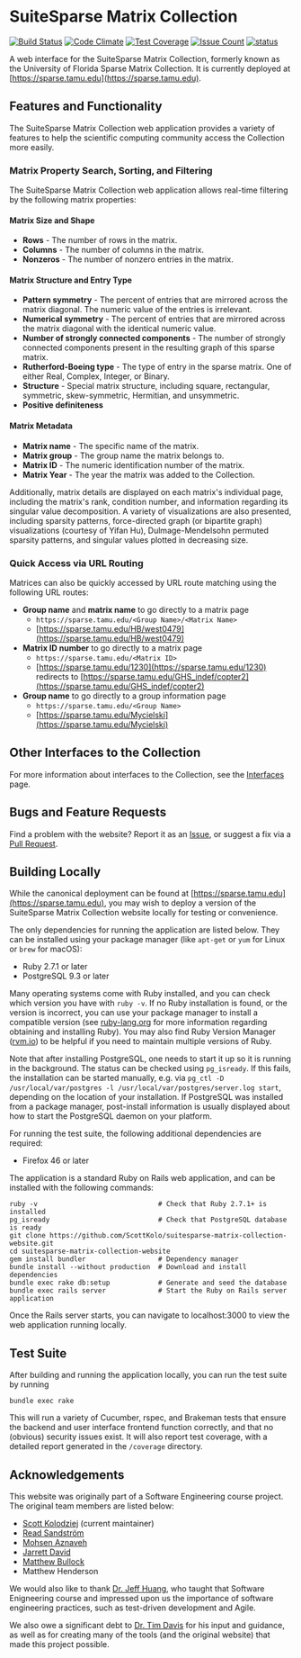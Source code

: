 # SuiteSparse Matrix Collection

[![Build Status](https://semaphoreci.com/api/v1/scottkolo/suitesparse-matrix-collection-website/branches/master/badge.svg)](https://semaphoreci.com/scottkolo/suitesparse-matrix-collection-website) [![Code Climate](https://codeclimate.com/github/ScottKolo/suitesparse-matrix-collection-website/badges/gpa.svg)](https://codeclimate.com/github/ScottKolo/suitesparse-matrix-collection-website) [![Test Coverage](https://codeclimate.com/github/ScottKolo/suitesparse-matrix-collection-website/badges/coverage.svg)](https://codeclimate.com/github/ScottKolo/suitesparse-matrix-collection-website/coverage) [![Issue Count](https://codeclimate.com/github/ScottKolo/suitesparse-matrix-collection-website/badges/issue_count.svg)](https://codeclimate.com/github/ScottKolo/suitesparse-matrix-collection-website) [![status](http://joss.theoj.org/papers/965b1c7bba801c85e9341a3db9013ef8/status.svg)](http://joss.theoj.org/papers/965b1c7bba801c85e9341a3db9013ef8)

A web interface for the SuiteSparse Matrix Collection, formerly known as the University of Florida Sparse Matrix Collection. It is currently deployed at [https://sparse.tamu.edu](https://sparse.tamu.edu).

## Features and Functionality

The SuiteSparse Matrix Collection web application provides a variety of features to help the scientific computing community access the Collection more easily.

### Matrix Property Search, Sorting, and Filtering

The SuiteSparse Matrix Collection web application allows real-time filtering by the following matrix properties:

#### Matrix Size and Shape
  - **Rows** - The number of rows in the matrix.
  - **Columns** - The number of columns in the matrix.
  - **Nonzeros** - The number of nonzero entries in the matrix.

#### Matrix Structure and Entry Type
  - **Pattern symmetry** - The percent of entries that are mirrored across the matrix diagonal. The numeric value of the entries is irrelevant.
  - **Numerical symmetry** - The percent of entries that are mirrored across the matrix diagonal with the identical numeric value.
  - **Number of strongly connected components** - The number of strongly connected components present in the resulting graph of this sparse matrix.
  - **Rutherford-Boeing type** - The type of entry in the sparse matrix. One of either Real, Complex, Integer, or Binary.
  - **Structure** - Special matrix structure, including square, rectangular, symmetric, skew-symmetric, Hermitian, and unsymmetric.
  - **Positive definiteness**

#### Matrix Metadata
  - **Matrix name** - The specific name of the matrix.
  - **Matrix group** - The group name the matrix belongs to.
  - **Matrix ID** - The numeric identification number of the matrix.
  - **Matrix Year** - The year the matrix was added to the Collection.

Additionally, matrix details are displayed on each matrix's individual page, including the matrix's rank, condition number, and information regarding its singular value decomposition. A variety of visualizations are also presented, including sparsity patterns, force-directed graph (or bipartite graph) visualizations (courtesy of Yifan Hu), Dulmage-Mendelsohn permuted sparsity patterns, and singular values plotted in decreasing size.

### Quick Access via URL Routing

Matrices can also be quickly accessed by URL route matching using the following URL routes:

 * **Group name** and **matrix name** to go directly to a matrix page
    * `https://sparse.tamu.edu/<Group Name>/<Matrix Name>`
    * [https://sparse.tamu.edu/HB/west0479](https://sparse.tamu.edu/HB/west0479)
 * **Matrix ID number** to go directly to a matrix page
    * `https://sparse.tamu.edu/<Matrix ID>`
    * [https://sparse.tamu.edu/1230](https://sparse.tamu.edu/1230) redirects to [https://sparse.tamu.edu/GHS_indef/copter2](https://sparse.tamu.edu/GHS_indef/copter2)
 * **Group name** to go directly to a group information page
    * `https://sparse.tamu.edu/<Group Name>`
    * [https://sparse.tamu.edu/Mycielski](https://sparse.tamu.edu/Mycielski)

## Other Interfaces to the Collection

For more information about interfaces to the Collection, see the [Interfaces](https://sparse.tamu.edu/interfaces) page.

## Bugs and Feature Requests

Find a problem with the website? Report it as an [Issue](https://github.com/ScottKolo/suitesparse-matrix-collection-website/issues), or suggest a fix via a [Pull Request](https://github.com/ScottKolo/suitesparse-matrix-collection-website/pulls).

## Building Locally

While the canonical deployment can be found at [https://sparse.tamu.edu](https://sparse.tamu.edu), you may wish to deploy a version of the SuiteSparse Matrix Collection website locally for testing or convenience. 

The only dependencies for running the application are listed below. They can be installed using your package manager (like `apt-get` or `yum` for Linux or `brew` for macOS):

 * Ruby 2.7.1 or later
 * PostgreSQL 9.3 or later

Many operating systems come with Ruby installed, and you can check which version you have with `ruby -v`. If no Ruby installation is found, or the version is incorrect, you can use your package manager to install a compatible version (see [ruby-lang.org](https://www.ruby-lang.org) for more information regarding obtaining and installing Ruby). You may also find Ruby Version Manager ([rvm.io](https://rvm.io)) to be helpful if you need to maintain multiple versions of Ruby.

Note that after installing PostgreSQL, one needs to start it up so it is running in the background. The status can be checked using `pg_isready`. If this fails, the installation can be started manually, e.g. via `pg_ctl -D /usr/local/var/postgres -l /usr/local/var/postgres/server.log start`, depending on the location of your installation. If PostgreSQL was installed from a package manager, post-install information is usually displayed about how to start the PostgreSQL daemon on your platform.

For running the test suite, the following additional dependencies are required:

 * Firefox 46 or later

The application is a standard Ruby on Rails web application, and can be installed with the following commands:

```shell
ruby -v                              # Check that Ruby 2.7.1+ is installed
pg_isready                           # Check that PostgreSQL database is ready
git clone https://github.com/ScottKolo/suitesparse-matrix-collection-website.git
cd suitesparse-matrix-collection-website
gem install bundler                  # Dependency manager
bundle install --without production  # Download and install dependencies
bundle exec rake db:setup            # Generate and seed the database
bundle exec rails server             # Start the Ruby on Rails server application
```

Once the Rails server starts, you can navigate to localhost:3000 to view the web application running locally.

## Test Suite

After building and running the application locally, you can run the test suite by running

```shell
bundle exec rake
```

This will run a variety of Cucumber, rspec, and Brakeman tests that ensure the backend and user interface frontend function correctly, and that no (obvious) security issues exist. It will also report test coverage, with a detailed report generated in the `/coverage` directory.

## Acknowledgements

This website was originally part of a Software Engineering course project. The original team members are listed below:

* [Scott Kolodziej](http://www.scottkolo.com) (current maintainer)
* [Read Sandström](https://parasol.tamu.edu/people/readamus/)
* [Mohsen Aznaveh](https://parasol.tamu.edu/people/aznaveh/)
* [Jarrett David](https://parasol.tamu.edu/people/jld6827/)
* [Matthew Bullock](https://parasol.tamu.edu/people/fourcow2/)
* Matthew Henderson

We would also like to thank [Dr. Jeff Huang](https://parasol.tamu.edu/~jeff/), who taught that Software Enigneering course and impressed upon us the importance of software engineering practices, such as test-driven development and Agile.

We also owe a significant debt to [Dr. Tim Davis](http://faculty.cse.tamu.edu/davis/) for his input and guidance, as well as for creating many of the tools (and the original website) that made this project possible. 
